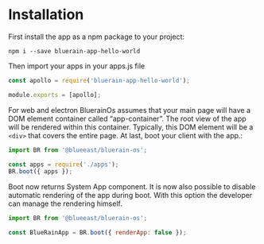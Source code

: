 # Installation

First install the app as a npm package to your project:

```
npm i --save bluerain-app-hello-world
```

Then import your apps in your apps.js file

```js
const apollo = require('bluerain-app-hello-world');

module.exports = [apollo];
```
For web and electron BluerainOs assumes that your main page will have a DOM element container called “app-container”. The root view of the app will be rendered within this container. Typically, this DOM element will be a `<div>` that covers the entire page.
At last, boot your client with the app.:

```js
import BR from '@blueeast/bluerain-os';

const apps = require('./apps');
BR.boot({ apps });
```
Boot now returns System App component. It is now also possible to disable automatic rendering of the app during boot. With this option the developer can manage the rendering himself.

```javascript
import BR from '@blueeast/bluerain-os';

const BlueRainApp = BR.boot({ renderApp: false });
```